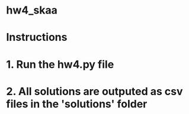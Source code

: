 # hw4_skaa
# Instructions 
# 1. Run the hw4.py file 
# 2. All solutions are outputed as csv files in the 'solutions' folder 
